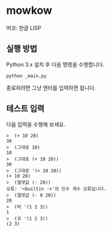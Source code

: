 # mowkow
머꼬: 한글 LISP

## 실행 방법
Python 3.x 설치 후 다음 명령을 수행합니다.
```
python _main.py
```

종료하려면 그냥 엔터를 입력하면 됩니다.

## 테스트 입력

다음 입력을 수행해 보세요.

```
>  (+ 10 20)
30
>  (그대로 10)
10
>  (그대로 (+ 10 20))
30
>  (그대로 '(+ 10 20))
(+ 10 20)
>  (절댓값 (- 20))
오류: '<builtin ->'의 인수 개수 오류입니다.
>  (절댓값 (- 0 20))
20
>  (머 '(1 2 3))
1
>  (꼬 '(1 2 3))
(2 3)
```
